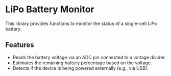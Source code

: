 # LiPo Battery Monitor

This library provides functions to monitor the status of a single-cell LiPo battery.

## Features

- Reads the battery voltage via an ADC pin connected to a voltage divider.
- Estimates the remaining battery percentage based on the voltage.
- Detects if the device is being powered externally (e.g., via USB).